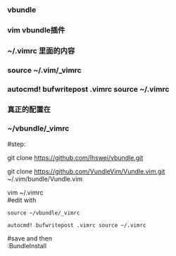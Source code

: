 ### vbundle   
### vim vbundle插件   

### ~/.vimrc 里面的内容

### source ~/.vim/_vimrc        
### autocmd! bufwritepost .vimrc source ~/.vimrc   

### 真正的配置在

### ~/vbundle/_vimrc   

#step:

git clone https://github.com/lhswei/vbundle.git

git clone https://github.com/VundleVim/Vundle.vim.git ~/.vim/bundle/Vundle.vim

vim ~/.vimrc   
#edit with   
```vim
source ~/vbundle/_vimrc       

autocmd! bufwritepost .vimrc source ~/.vimrc
```

#save and then    
:BundleInstall 


